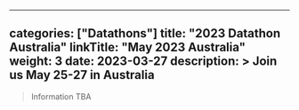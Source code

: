
---
categories: ["Datathons"]
title: "2023 Datathon Australia"
linkTitle: "May 2023 Australia"
weight: 3
date: 2023-03-27
description: >
  Join us May 25-27 in Australia
---

>Information TBA
